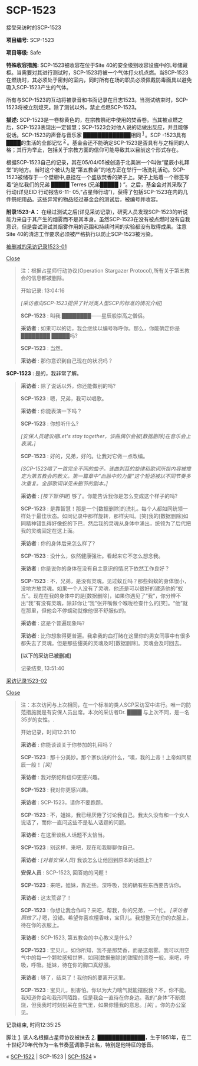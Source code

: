# SCP-1523
                        




接受采访时的SCP-1523



**项目编号:**  SCP-1523

**项目等级:**  Safe

**特殊收容措施:**  SCP-1523被收容在位于Site 40的安全级别收容设施中的L号储藏柜。当需要对其进行测试时，SCP-1523将被一个气体打火机点燃。当SCP-1523在燃烧时，其必须处于密封的室内，同时所有在场的职员必须佩戴防毒面具以避免吸入SCP-1523产生的气体。

所有与SCP-1523的互动将被录音和书面记录在日志1523。当测试结束时，SCP-1523将被立刻熄灭。除了测试以外，禁止点燃SCP-1523。

**描述:**  SCP-1523是一卷棕黄色的，在宗教祭祀中使用的焚香卷。当其被点燃之后，SCP-1523表现出一定智慧；SCP-1523会对他人说的话做出反应，并且能够说话。SCP-1523的声音与音乐家 █████████████相同<sup class='footnoteref'>
 <a shape='rect' class='footnoteref' id='footnoteref-1' href='javascript:;' onclick='WIKIDOT.page.utils.scrollToReference(&apos;footnote-1&apos;)'>1</a>
</sup>。SCP -1523具有 ████的生活的全部记忆<sup class='footnoteref'>
 <a shape='rect' class='footnoteref' id='footnoteref-2' href='javascript:;' onclick='WIKIDOT.page.utils.scrollToReference(&apos;footnote-2&apos;)'>2</a>
</sup>。基金会还不能确定SCP-1523是否具有与之相同的人格；其行为举止，包括关于宗教方面的信仰可能导致其以目前这个形式存在。

根据SCP-1523自己的记录，其在05/04/05被创造于北美洲一个叫做“星辰小礼拜堂”的地方。当时这个被认为是“第五教会”的地方正在举行一场洗礼活动。SCP-1523被储存于一个壁橱中,悬挂在一个盛放焚香的架子上。架子上贴着一个标签写着“追忆我们的兄弟 █████ Terres (兄弟█████ ) ”。之后，基金会对其采取了行动(详见EID 行动报告6-11- 05,“占星师行动”)，获得了包括SCP-1523在内的几件祭祀用品。这些异常的物品经过基金会的测试后，被编号并收容。

**附录1523-A：** 在经过测试之后(详见采访记录)，研究人员发现SCP-1523的听说能力来自于其产生的烟雾而不是其本身。虽然SCP-1523在没有被点燃时没有自我意识，但是尝试测试其烟雾作用的范围和持续时间的实验都没有取得成果。注意Site 40的清洁工作要求必须被严格执行以防止SCP-1523被污染。


<a shape='rect' class='collapsible-block-link' href='javascript:;'>&#34987;&#21024;&#20943;&#30340;&#37319;&#35775;&#35760;&#24405;1523-01</a>

<a shape='rect' class='collapsible-block-link' href='javascript:;'>Close</a>


> 注：根据占星师行动协议(Operation Stargazer Protocol),所有关于第五教会的信息都被删除。
> 
> 开始记录: 13:04:16
> 
> *[采访者向SCP-1523提供了针对类人型SCP的标准的情况介绍]* 
> 
> **SCP-1523** : 叫我 ████████——星辰般崇高之僧侣。
> 
> **采访者** : 如果可以的话，我会继续以编号称呼你。那么，你能确定你是 ████████ █████吗?
> 
> **SCP-1523** : 当然。
> 
> **采访者** : 那你意识到自己现在的状况吗？

**SCP-1523** : 是的，我非常了解。
> 
> **采访者** : 除了说话以外，你还能做别的吗?
> 
> **SCP-1523** : 嗯，兄弟，我可以唱歌。
> 
> **采访者** : 你能表演一下吗？
> 
> **SCP-1523** : 你想听什么?
> 
> *[安保人员建议唱Let's stay together，该曲偶尔会被[数据删除]在音乐会上表演。]* 
> 
> **SCP-1523** : 好的，兄弟，好的。让我对它做一点改编。
> 
> *[SCP-1523唱了一首完全不同的曲子。该曲刺耳的旋律和歌词所指内容被推定为第五教会的教义。第一篇章中“血脉中的力量”这个短语被以不同节奏多次重复。全部歌词详见未删节的副本。]* 
> 
> **采访者** : *[按下暂停键]*  够了。你能告诉我你是怎么变成这个样子的吗?
> 
> **SCP-1523** : 是靠智慧！那是一个[数据删除]的洗礼。每个人都如同统领一样处于最佳状态。如同记录中那样旋转，那样尖叫。[笑]我的[数据删除]如同精神错乱得好像蛇的下巴，然后我的灵魂从身体中涌出，统领为了后代把我的灵魂固定在这上面。
> 
> **采访者** : 你的身体后来怎么样了?
> 
> **SCP-1523** : 没什么，依然健康强壮。看起来它不怎么想念我。
> 
> **采访者** : 你是说你的身体在没有自主意识的情况下依然工作良好？
> 
> **SCP-1523** : 不，兄弟，是没有灵魂。见过蚁丘吗？那些蚂蚁的身体很小，没地方放灵魂。如果一个人没有了灵魂，他还是可以很好的建造他的“蚁丘”。现在在我的身体中的是[数据删除]，如果你遇见了“我”，你分辨不出“我”有没有灵魂，除非你让“我”张开嘴做个喉咙检查什么的[笑]。“他”就在那里，但他会不停蠕动就像他很不舒服似的。
> 
> **采访者** : 这是个普遍现象吗?
> 
> **采访者** : 比你想象得更普遍。我拿我的血打赌在这里你的男女同事中有很多都失去了灵魂。但是那些甜美的灵魂及时[数据删除]。灵魂会及时回去。
> 
> **[以下的采访已被删减]** 
> 
> 记录结束, 13:51:40
> 





<a shape='rect' class='collapsible-block-link' href='javascript:;'>&#37319;&#35775;&#35760;&#24405;1523-02</a>

<a shape='rect' class='collapsible-block-link' href='javascript:;'>Close</a>


> 注：本次访问与上次相同，在一个标准的类人SCP采访室中进行。唯一的防范措施就是有安保人员出席。本次的采访者Dr. ████ 与上次不同，是一名35岁的女性。.
> 
> 开始记录，时间12:31:10
> 
> **采访者** : 你能谈谈关于你参加的礼拜吗？
> 
> **SCP-1523** : 那十分美妙。那个家伙说的什么，“噢，我的上帝！上帝如同星辰一般！ *[笑]* 
> 
> **采访者** : 我对祭祀和信仰更感兴趣。
> 
> **SCP-1523** : 我对你更感兴趣。
> 
> **采访者** : SCP-1523，请你不要跑题。
> 
> **SCP-1523** : 不，姐妹，我已经厌倦了讨论我自己。我太久没有和一个女人说话了，而你一直问这些不是私人话题的问题。
> 
> **采访者** : 在这里谈私人话题不太恰当。
> 
> **SCP-1523** : 别这样，来吧，现在和我聊聊你自己。
> 
> **采访者** : *[对着安保人员]*  我该怎么让他回到原本的话题上?
> 
> **安保人员** : SCP-1523, 回答她的问题！
> 
> **SCP-1523** : 来吧，姐妹，靠近些。深呼吸，我的确有些东西要告诉你。
> 
> **采访者** : 这太荒谬了！
> 
> **SCP-1523** : 你想让我合作吗？来吧，帮我，你的兄弟，一个忙。 *[采访者照做了。]*  嗯，没错。希望你喜欢檀香味，宝贝儿。我想整天在你的衣服上，待在你的衣服上。
> 
> **采访者** : SCP-1523, 第五教会的中心教义是什么?
> 
> **SCP-1523** : 宝贝儿，如你所知，我不是那焚香，而是这烟雾。我可以用空气中的每一个颗粒感知世界，如同[数据删除]的甜蜜的须卷一般。来吧，呼吸，呼吸。姐妹，待在你的胸口真舒服。
> 
> **采访者** : 够了，结束了！我他妈的要离开这里。
> 
> **SCP-1523** : 宝贝儿，别害怕。你以为大力喘气就能摆脱我？不，你不能。我知道你会和我形同陌路，但是我会一直待在你身边。我的“身体”不断燃烧，但我我时时刻刻呆在空气里，如果你懂我的意思。*[笑]* 。你的办公室见。

记录结束, 时间12:35:25
> 





脚注
<a shape='rect' href='javascript:;' onclick='WIKIDOT.page.utils.scrollToReference(&apos;footnoteref-1&apos;)'>1</a>. 该人名根据占星师协议被抹去
<a shape='rect' href='javascript:;' onclick='WIKIDOT.page.utils.scrollToReference(&apos;footnoteref-2&apos;)'>2</a>. █████████████，生于1951年，在二十世纪70年代作为一名节奏蓝调歌手出名，特别是他特征的低音。



« [SCP-1522](/scp-1522) | SCP-1523 | [SCP-1524](/scp-1524) »





                    